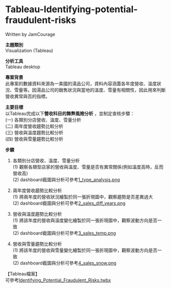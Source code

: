 # Tableau-Identifying-potential-fraudulent-risks
Written by JamCourage       

**主題類別**            
Visualization (Tableau)                      

**分析工具**      
Tableau desktop

**專案背景**                
此專案的數據資料來源為一美國的湯品公司，資料內容涵蓋各年度營收、溫度狀況、雪量等。因湯品公司的銷售狀況與當地的溫度、雪量有相關性，因此用來判斷營收異常與否的指標。          
                
**主要目標**      
以Tableau完成以下**營收科目的舞弊風險分析** ，並制定查核步驟：            
(一) 各類別分店營收、溫度、雪量分析                    
(二) 兩年度營收趨勢比較分析      
(三) 營收與溫度趨勢比較分析     
(四) 營收與雪量趨勢比較分析                                                 

**步驟**            
1. 各類別分店營收、溫度、雪量分析      
	(1) 觀察各類型店家的營收與溫度、雪量是否有異常關係(例如溫度高時，反而營收高)     
	(2) dashboard截圖與分析可參考[1_type_analysis.png](1_type_analysis.png)                        
	
2. 兩年度營收趨勢比較分析      
	(1) 將兩年度的營收狀況繪製於同一張折現圖中，觀察趨勢是否差異過大           
	(2) dashboard截圖與分析可參考[2_sales_diff_years.png](2_sales_diff_years.png)     
	
3. 營收與溫度趨勢比較分析           
	(1) 將該年度的營收與溫度變化繪製於同一張折現圖中，觀察波動方向是否一致     
	(2) dashboard截圖與分析可參考[3_sales_temp.png](3_sales_temp.png)    
	
4. 營收與雪量趨勢比較分析            
	(1) 將該年度的營收與雪量變化繪製於同一張折現圖中，觀察波動方向是否一致             
	(2) dashboard截圖與分析可參考[4_sales_snow.png](4_sales_snow.png)   
	                     
【Tableau檔案】            
 可參考[Identifying_Potential_Fraudulent_Risks.twbx](Identifying_Potential_Fraudulent_Risks.twbx)               
